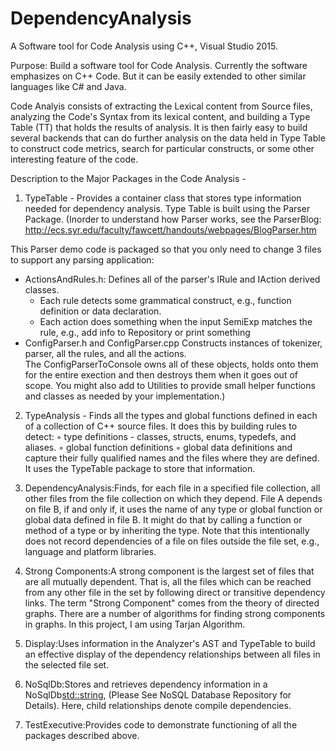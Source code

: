 # DependencyAnalysis
A Software tool for Code Analysis using C++, Visual Studio 2015.

Purpose:
Build a software tool for Code Analysis. Currently the software emphasizes on C++ Code. But it can be easily extended to other similar languages like C# and Java.


Code Analyis consists of extracting the Lexical content from Source files, analyzing the Code's Syntax from its lexical content, and building a Type Table (TT) that holds the results of analysis.
It is then fairly easy to build several backends that can do further analysis on the data held in Type Table to construct code metrics, search for particular constructs, or some other interesting feature of the code.

Description to the Major Packages in the Code Analysis -

1. TypeTable - Provides a container class that stores type information needed for dependency analysis. Type Table is built using the Parser Package.
(Inorder to understand how Parser works, see the ParserBlog: 
http://ecs.syr.edu/faculty/fawcett/handouts/webpages/BlogParser.htm

This Parser demo code is packaged so that you only need to change 3 files to support any parsing application:
- ActionsAndRules.h:
  Defines all of the parser's IRule and IAction derived classes.
  - Each rule detects some grammatical construct, e.g., function definition or data declaration.
  - Each action does something when the input SemiExp matches the rule, e.g., add info to Repository or print something
- ConfigParser.h and ConfigParser.cpp
  Constructs instances of tokenizer, parser, all the rules, and all the actions.  
  The ConfigParserToConsole owns all of these objects, holds onto them for the entire exection and then destroys them when it goes out of scope.
You might also add to Utilities to provide small helper functions and classes as needed by your implementation.)

2. TypeAnalysis - Finds all the types and global functions defined in each of a collection of C++ source files. 
                  It does this by building rules to detect:
                  ◦ type definitions - classes, structs, enums, typedefs, and aliases. 
                  ◦ global function definitions
                  ◦ global data definitions and capture their fully qualified names and the files where they are defined. It uses the TypeTable package to store that information. 

3. DependencyAnalysis:Finds, for each file in a specified file collection, all other files from the file collection on which they depend. File A depends on file B, if and only if, it uses the name of any type or global function or global data defined in file B. It might do that by calling a function or method of a type or by inheriting the type. Note that this intentionally does not record dependencies of a file on files outside the file set, e.g., language and platform libraries. 

4. Strong Components:A strong component is the largest set of files that are all mutually dependent. That is, all the files which can be reached from any other file in the set by following direct or transitive dependency links. The term "Strong Component" comes from the theory of directed graphs. There are a number of algorithms for finding strong components in graphs. In this project, I am using Tarjan Algorithm. 

5. Display:Uses information in the Analyzer's AST and TypeTable to build an effective display of the dependency relationships between all files in the selected file set. 

6. NoSqlDb:Stores and retrieves dependency information in a NoSqlDb<std::string>, (Please See NoSQL Database Repository for Details). Here, child relationships denote compile dependencies. 

7. TestExecutive:Provides code to demonstrate functioning of all the packages described above. 






